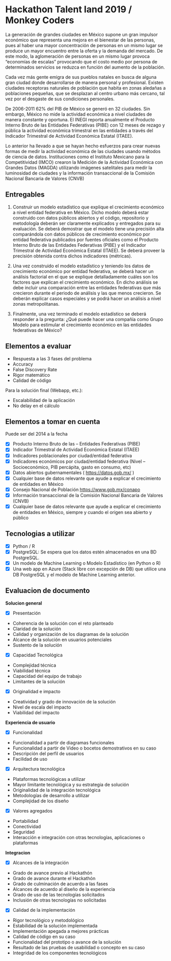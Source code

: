 # Hackathon Talent land 2019 / Monkey Coders
La generación de grandes ciudades en México supone un gran impulsor económico que representa una mejora en el bienestar de las personas, pues al haber una mayor concentración de personas en un mismo lugar se produce un mayor encuentro entre la oferta y la demanda del mercado. De este modo, la aglomeración de personas en un mismo lugar provoca “economías de escalas” provocando que el costo medio por persona de determinados servicios se reduzca en función del aumento de la población.
 
Cada vez más gente emigra de sus pueblos natales en busca de alguna gran ciudad donde desarrollarse de manera personal y profesional. Existen ciudades receptoras naturales de población que habita en zonas aledañas a poblaciones pequeñas, que se desplazan al centro urbano más cercano, tal vez por el desgaste de sus condiciones personales.

De 2006-2011 62% del PIB de México se generó en 32 ciudades. Sin embargo, México no mide la actividad económica a nivel ciudades de manera constante y oportuna. El INEGI reporta anualmente el Producto Interno Bruto de las Entidades Federativas (PIBE) con 12 meses de rezago y pública la actividad económica trimestral en las entidades a través del Indicador Trimestral de Actividad Económica Estatal (ITAEE).

Lo anterior ha llevado a que se hayan hecho esfuerzos para crear nuevas formas de medir la actividad económica de las ciudades usando métodos de ciencia de datos. Instituciones como el Instituto Mexicano para la Competitividad (IMCO) crearon la Medición de la Actividad Económica con Grandes Datos (MAGDA) utilizando imágenes satelitales para medir la luminosidad de ciudades y la información transaccional de la Comisión Nacional Bancaria de Valores (CNVB)

## Entregables
1. Construir un modelo estadístico que explique el crecimiento económico a nivel entidad federativa en México. Dicho modelo deberá estar construido con datos públicos abiertos y el código, repositorio y metodología deberán ser claramente explicados y entregados para su evaluación. Se deberá demostrar que el modelo tiene una precisión alta comparándola con datos públicos de crecimiento económico por entidad federativa publicados por fuentes oficiales como el Producto Interno Bruto de las Entidades Federativas (PIBE) y el Indicador Trimestral de Actividad Económica Estatal (ITAEE). Se deberá proveer la precisión obtenida contra dichos indicadores (métricas).

2. Una vez construido el modelo estadístico y teniendo los datos de crecimiento económico por entidad federativa, se deberá hacer un análisis factorial en el que se explique detalladamente cuáles son los factores que explican el crecimiento económico. En dicho análisis se debe incluir una comparación entre las entidades federativas que más crecieron durante el periodo de análisis y las que menos crecieron. Se deberán explicar casos especiales y se podrá hacer un análisis a nivel zonas metropolitanas.

3. Finalmente, una vez terminado el modelo estadístico se deberá responder a la pregunta: ¿Qué puede hacer una compañía como Grupo Modelo para estimular el crecimiento económico en las entidades federativas de México?

## Elementos a evaluar
* Respuesta a las 3 fases del problema
* Accuracy
* False Discovery Rate
* Rigor matemático
* Calidad de código

Para la solución final (Webapp, etc.):

* Escalabilidad de la aplicación
* No delay en el cálculo

## Elementos a tomar en cuenta
Puede ser del 2014 a la fecha

- [x] Producto Interno Bruto de las – Entidades Federativas (PIBE)
- [x] Indicador Trimestral de Actividad Económica Estatal (ITAEE)
- [x] Indicadores poblacionales por ciudad/entidad federativa
- [x] Indicadores económicos por ciudad/entidad federativa (Nivel – Socioeconómico, PIB percápita, gasto en consumo, etc)
- [x] Datos abiertos gubernamentales ( https://datos.gob.mx/ )
- [x] Cualquier base de datos relevante que ayude a explicar el crecimiento de entidades en México
- [x] Consejo Nacional de Población  https://www.gob.mx/conapo
- [x] Información transaccional de la Comisión Nacional Bancaria de Valores (CNVB)
- [x] Cualquier base de datos relevante que ayude a explicar el crecimiento de entidades en México, siempre y cuando el origen sea abierto y público

## Tecnologias a utilizar
- [x] Python / R
- [x] PostgreSQL: Se espera que los datos estén almacenados en una BD PostgreSQL.
- [x] Un modelo de Machine Learning o Modelo Estadístico (en Python o R)
- [x] Una web app en Azure (Stack libre con excepción de DB) que utilice una DB PostgreSQL y el modelo de Machine Learning anterior.

## Evaluacion de documento

**Solucion general**
- [x] Presentación
-  Coherencia de la solución con el reto planteado
-  Claridad de la solución
-  Calidad y organización de los diagramas de la solución
-  Alcance de la solución en usuarios potenciales
-  Sustento de la solución
- [x] Capacidad Tecnológica
- Complejidad técnica
-  Viabilidad técnica
-  Capacidad del equipo de trabajo
-  Limitantes de la solución
- [x] Originalidad e impacto
-  Creatividad y grado de innovación de la solución
-  Nivel de escala del impacto
-  Viabilidad del impacto

**Experiencia de usuario**
- [x] Funcionalidad
- Funcionalidad a partir de diagramas funcionales
- Funcionalidad a partir de Video o bocetos demostrativos en su caso
- Descripción del perfil de usuarios
- Facilidad de uso
- [x] Arquitectura tecnológica
- Plataformas tecnológicas a utilizar
- Mayor limitante tecnológica y su estrategia de solución
- Originalidad de la integración tecnológica
- Metodologías de desarrollo a utilizar
- Complejidad de los diseño
- [x] Valores agregados
- Portabilidad
- Conectividad
- Seguridad
- Interacción e integración con otras tecnologías, aplicaciones o
plataformas

**Integracion**
- [x] Alcances de la integración
- Grado de avance previo al Hackathón
- Grado de avance durante el Hackathón
- Grado de culminación de acuerdo a las fases
- Alcances de acuerdo al diseño de la experiencia
- Grado de uso de las tecnologías solicitados
- Inclusión de otras tecnologías no solicitadas
- [x] Calidad de la implementación
- Rigor tecnológico y metodológico
- Estabilidad de la solución implementada
- Implementación apegada a mejores prácticas
- Calidad de código en su caso
- Funcionalidad del prototipo o avance de la solución
- Resultado de las pruebas de usabilidad o concepto en su caso
- Integridad de los componentes tecnológicos